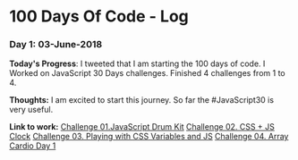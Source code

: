 # 100 Days Of Code - Log

### Day 1: 03-June-2018

**Today's Progress**: I tweeted that I am starting the 100 days of code. I Worked on JavaScript 30 Days challenges. Finished 4 challenges from 1 to 4.

**Thoughts:** I am excited to start this journey. So far the #JavaScript30 is very useful.

**Link to work:** 
[Challenge 01.JavaScript Drum Kit](https://github.com/ahmedelazazy/JavaScript30/tree/master/01.JavaScript%20Drum%20Kit)
[Challenge 02. CSS + JS Clock](https://github.com/ahmedelazazy/JavaScript30/tree/master/02.%20CSS%20%2B%20JS%20Clock)
[Challenge 03. Playing with CSS Variables and JS](https://github.com/ahmedelazazy/JavaScript30/tree/master/03.%20Playing%20with%20CSS%20Variables%20and%20JS)
[Challenge 04. Array Cardio Day 1](https://github.com/ahmedelazazy/JavaScript30/tree/master/04.%20Array%20Cardio%20Day%201)


